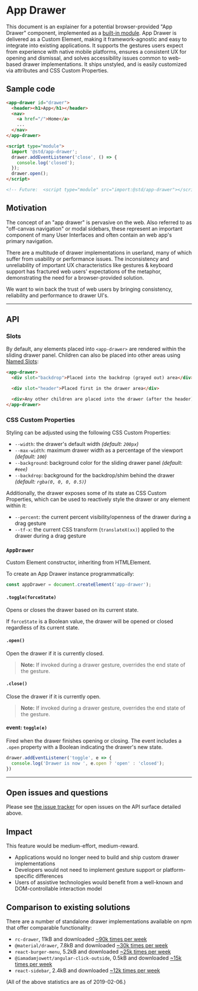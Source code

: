 # App Drawer

This document is an explainer for a potential browser-provided "App Drawer" component, implemented as a [built-in module](https://github.com/tc39/proposal-javascript-standard-library/).  App Drawer is delivered as a Custom Element, making it framework-agnostic and easy to integrate into existing applications.  It supports the gestures users expect from experience with native mobile platforms, ensures a consistent UX for opening and dismissal, and solves accessibility issues common to web-based drawer implementations. It ships unstyled, and is easily customized via attributes and CSS Custom Properties.

## Sample code

```html
<app-drawer id="drawer">
  <header><h1>App</h1></header>
  <nav>
    <a href="/">Home</a>
    ...
  </nav>
</app-drawer>

<script type="module">
  import '@std/app-drawer';
  drawer.addEventListener('close', () => {
    console.log('closed');
  });
  drawer.open();
</script>

<!-- Future:  <script type="module" src="import:@std/app-drawer"></script> -->
```

## Motivation

The concept of an "app drawer" is pervasive on the web. Also referred to as "off-canvas navigation" or modal sidebars, these represent an important component of many User Interfaces and often contain an web app's primary navigation.

There are a multitude of drawer implementations in userland, many of which suffer from usability or performance issues. The inconsistency and unreliability of important UX characteristics like gestures & keyboard support has fractured web users' expectations of the metaphor, demonstrating the need for a browser-provided solution.

We want to win back the trust of web users by bringing consistency, reliability and performance to drawer UI's.

---

## API

### Slots

By default, any elements placed into `<app-drawer>` are rendered within the sliding drawer panel. Children can also be placed into other areas using [Named Slots](https://developers.google.com/web/fundamentals/web-components/shadowdom#slots):

```html
<app-drawer>
  <div slot="backdrop">Placed into the backdrop (grayed out) area</div>

  <div slot="header">Placed first in the drawer area</div>

  <div>Any other children are placed into the drawer (after the header)</div>
</app-drawer>
```

### CSS Custom Properties

Styling can be adjusted using the following CSS Custom Properties:

- `--width`: the drawer's default width _(default: `200px`)_
- `--max-width`: maximum drawer width as a percentage of the viewport _(default: `100`)_
- `--background`: background color for the sliding drawer panel _(default: `#eee`)_
- `--backdrop`: background for the backdrop/shim behind the drawer _(default: `rgba(0, 0, 0, 0.5)`)_

Additionally, the drawer exposes some of its state as CSS Custom Properties, which can be used to reactively style the drawer or any element within it:

- `--percent`: the current percent visibility/openness of the drawer during a drag gesture
- `--tf-x`: the current CSS transform (`translateX(xx)`) applied to the drawer during a drag gesture

### `AppDrawer`

Custom Element constructor, inheriting from HTMLElement.

To create an App Drawer instance programmatically:

```js
const appDrawer = document.createElement('app-drawer');
```

#### `.toggle(forceState)`

Opens or closes the drawer based on its current state.

If `forceState` is a Boolean value, the drawer will be opened or closed regardless of its current state.

#### `.open()`

Open the drawer if it is currently closed.

> **Note:** If invoked during a drawer gesture, overrides the end state of the gesture.

#### `.close()`

Close the drawer if it is currently open.

> **Note:** If invoked during a drawer gesture, overrides the end state of the gesture.

#### event: `toggle(e)`

Fired when the drawer finishes opening or closing. The event includes a `.open` property with a Boolean indicating the drawer's new state.

```js
drawer.addEventListener('toggle', e => {
  console.log('Drawer is now ', e.open ? 'open' : 'closed');
})
```

---

## Open issues and questions

Please see [the issue tracker](https://github.com/developit/app-drawer/issues) for open issues on the API surface detailed above.

## Impact

This feature would be medium-effort, medium-reward.

- Applications would no longer need to build and ship custom drawer implementations
- Developers would not need to implement gesture support or platform-specific differences
- Users of assistive technologies would benefit from a well-known and DOM-controllable interaction model

## Comparison to existing solutions

There are a number of standalone drawer implementations available on npm that offer comparable functionality:

- `rc-drawer`, 11kB and downloaded [~90k times per week](https://www.npmjs.com/package/rc-drawer)
- `@material/drawer`, 7.8kB and downloaded [~30k times per week](https://www.npmjs.com/package/@material/drawer)
- `react-burger-menu`, 5.2kB and downloaded [~25k times per week](https://www.npmjs.com/package/react-burger-menu)
- `@iamadamjowett/angular-click-outside`, 0.5kB and downloaded [~15k times per week](https://www.npmjs.com/package/@iamadamjowett/angular-click-outside)
- `react-sidebar`, 2.4kB and downloaded [~12k times per week](https://www.npmjs.com/package/react-sidebar)

(All of the above statistics are as of 2019-02-06.)

